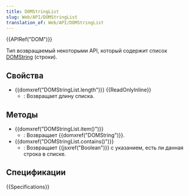 ```yaml
---
title: DOMStringList
slug: Web/API/DOMStringList
translation_of: Web/API/DOMStringList
---
```


{{APIRef("DOM")}}

Тип возвращаемый некоторыми API, который содержит список [DOMString](/En/DOM/DOMString) (строки).

## Свойства

- {{domxref("DOMStringList.length")}} {{ReadOnlyInline}}
  - : Возвращает длину списка.

## Методы

- {{domxref("DOMStringList.item()")}}
  - : Возвращает {{domxref("DOMString")}}.
- {{domxref("DOMStringList.contains()")}}
  - : Возвращает {{jsxref("Boolean")}} с указанием, есть ли данная строка в списке.

## Спецификации

{{Specifications}}
